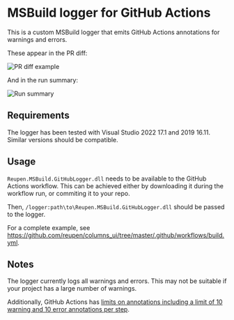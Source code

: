 ﻿# MSBuild logger for GitHub Actions

This is a custom MSBuild logger that emits GitHub Actions annotations for warnings and errors.

These appear in the PR diff:

![PR diff example](https://user-images.githubusercontent.com/12693549/154147610-603c3ebd-50af-4a8c-b9c2-573be3c3eb68.png)

And in the run summary:

![Run summary](https://user-images.githubusercontent.com/12693549/154338298-8023848b-19a9-4494-b581-4be99da2f188.png)

## Requirements

The logger has been tested with Visual Studio 2022 17.1 and 2019 16.11. Similar versions should be compatible.

## Usage

`Reupen.MSBuild.GitHubLogger.dll` needs to be available to the GitHub Actions workflow. This can be achieved either by
downloading it during the workflow run, or commiting it to your repo.

Then, `/logger:path\to\Reupen.MSBuild.GitHubLogger.dll` should be passed to the logger.

For a complete example, see https://github.com/reupen/columns_ui/tree/master/.github/workflows/build.yml.

## Notes

The logger currently logs all warnings and errors. This may not be suitable if your project has a large number of warnings.

Additionally, GitHub Actions has [limits on annotations including a limit of 10 warning and 10 error annotations per step](https://github.community/t/annotation-limitation/17998/2).